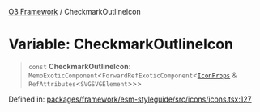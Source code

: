 [O3 Framework](../API.md) / CheckmarkOutlineIcon

# Variable: CheckmarkOutlineIcon

> `const` **CheckmarkOutlineIcon**: `MemoExoticComponent`\<`ForwardRefExoticComponent`\<[`IconProps`](../type-aliases/IconProps.md) & `RefAttributes`\<`SVGSVGElement`\>\>\>

Defined in: [packages/framework/esm-styleguide/src/icons/icons.tsx:127](https://github.com/UjjawalPrabhat/openmrs-esm-core/blob/main/packages/framework/esm-styleguide/src/icons/icons.tsx#L127)
